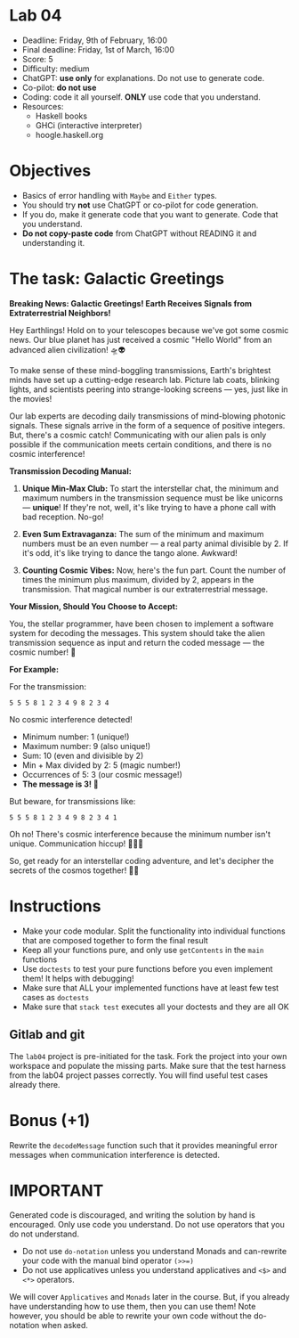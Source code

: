 # Lab 04

* Deadline: Friday, 9th of February, 16:00
* Final deadline: Friday, 1st of March, 16:00
* Score: 5
* Difficulty: medium
* ChatGPT: **use only** for explanations. Do not use to generate code.
* Co-pilot: **do not use**
* Coding: code it all yourself. **ONLY** use code that you understand.
* Resources:
   * Haskell books
   * GHCi (interactive interpreter)
   * hoogle.haskell.org


# Objectives

* Basics of error handling with `Maybe` and `Either` types.
* You should try **not** use ChatGPT or co-pilot for code generation. 
* If you do, make it generate code that you want to generate. Code that you understand.
* **Do not copy-paste code** from ChatGPT without READING it and understanding it.




# The task: Galactic Greetings

**Breaking News: Galactic Greetings! Earth Receives Signals from Extraterrestrial Neighbors!**

Hey Earthlings! Hold on to your telescopes because we've got some cosmic news. Our blue planet has just received a cosmic "Hello World" from an advanced alien civilization! 🛸👽

To make sense of these mind-boggling transmissions, Earth's brightest minds have set up a cutting-edge research lab. Picture lab coats, blinking lights, and scientists peering into strange-looking screens — yes, just like in the movies!

Our lab experts are decoding daily transmissions of mind-blowing photonic signals. These signals arrive in the form of a sequence of positive integers. But, there's a cosmic catch! Communicating with our alien pals is only possible if the communication meets certain conditions, and there is no cosmic interference! 

**Transmission Decoding Manual:**

1. **Unique Min-Max Club:** To start the interstellar chat, the minimum and maximum numbers in the transmission sequence must be like unicorns — **unique**! If they're not, well, it's like trying to have a phone call with bad reception. No-go!

2. **Even Sum Extravaganza:** The sum of the minimum and maximum numbers must be an even number — a real party animal divisible by 2. If it's odd, it's like trying to dance the tango alone. Awkward!

3. **Counting Cosmic Vibes:** Now, here's the fun part. Count the number of times the minimum plus maximum, divided by 2, appears in the transmission. That magical number is our extraterrestrial message.

**Your Mission, Should You Choose to Accept:**

You, the stellar programmer, have been chosen to implement a software system for decoding the messages.
This system should take the alien transmission sequence as input and return the coded message — the cosmic number! 🚀

**For Example:**

For the transmission:
```
5 5 5 8 1 2 3 4 9 8 2 3 4
```
No cosmic interference detected!
- Minimum number: 1 (unique!)
- Maximum number: 9 (also unique!)
- Sum: 10 (even and divisible by 2)
- Min + Max divided by 2: 5 (magic number!)
- Occurrences of 5: 3 (our cosmic message!)
- **The message is 3! 🌌**

But beware, for transmissions like:
```
5 5 5 8 1 2 3 4 9 8 2 3 4 1
```
Oh no! There's cosmic interference because the minimum number isn't unique. Communication hiccup! 📡🤷‍♀️

So, get ready for an interstellar coding adventure, and let's decipher the secrets of the cosmos together! 🌌👾
 

# Instructions

* Make your code modular. Split the functionality into individual functions
that are composed together to form the final result
* Keep all your functions pure, and only use `getContents` in the `main` functions
* Use `doctests` to test your pure functions before you even implement them! It helps with debugging!
* Make sure that ALL your implemented functions have at least few test cases as `doctests`
* Make sure that `stack test` executes all your doctests and they are all OK


## Gitlab and git

The `lab04` project is pre-initiated for the task. Fork the project into your own workspace
and populate the missing parts.  Make sure that the test harness from the lab04 project 
passes correctly. You will find useful test cases already there. 


# Bonus (+1)

Rewrite the `decodeMessage` function such that it provides meaningful error messages when
communication interference is detected. 



# IMPORTANT

Generated code is discouraged, and writing the solution by hand is encouraged.
Only use code you understand. Do not use operators that you do not understand.
* Do not use `do-notation` unless you understand Monads and can-rewrite your code with the manual bind operator `(>>=)`
* Do not use applicatives unless you understand applicatives and `<$>` and `<*>` operators. 

We will cover `Applicatives` and `Monads` later in the course. But, if you already have understanding how to use them, then you can use them! Note however, you should be able to rewrite your own code without the do-notation when asked. 

